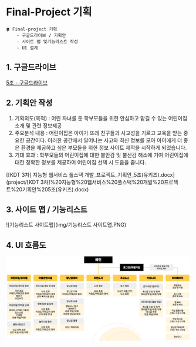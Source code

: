 # Final-Project 기획

~~~
🍀 Final-project 기획
	- 구글드라이브 / 기획안
	- 사이트 맵 및기능리스트 작성
	- UI 설계
~~~



## 1. 구글드라이브

[5조 - 구글드라이브](https://drive.google.com/drive/folders/1z34KpBCallUG0NHJ0ShyVxjQFIpaSjHe)



## 2. 기획안 작성

1. 기획의도(목적) : 어린 자녀를 둔 학부모들을 위한 안심하고 맡길 수 있는 어린이집 소개 및 관련 정보제공
2. 주요분석 내용 : 어린이집은 아이가 또래 친구들과 사교성을 기르고 교육을 받는 중요한 공간이다. 이러한 공간에서 일어나는 사고와 최신 정보를 모아 아이에게 더 좋은 환경을 제공하고 싶은 부모들을 위한 정보 사이트 제작을 시작하게 되었습니다.
3. 기대 효과 : 학부모들의 어린이집에 대한 불안감 및 불신감 해소에 기여 어린이집에 대한 정확한 정보를 제공하여 어린이집 선택 시 도움을 줍니다.

[[KDT 3차\] 지능형 웹서비스 풀스택 개발_프로젝트_기획안_5조(유키즈).docx](project/[KDT 3차]%20지능형%20웹서비스%20풀스택%20개발%20프로젝트%20기획안%205조(유키즈).docx)



## 3. 사이트 맵 / 기능리스트

![기능리스트 사이트맵](img/기능리스트 사이트맵.PNG)



## 4. UI 흐름도

![UI흐름도](img/UI흐름도.PNG)